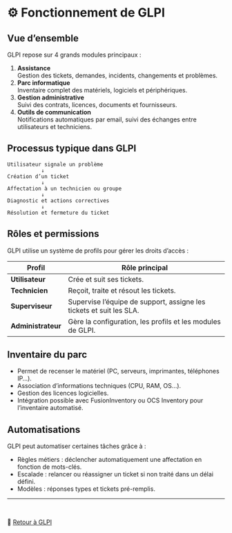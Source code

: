 # ⚙️ Fonctionnement de GLPI


## Vue d’ensemble

GLPI repose sur 4 grands modules principaux :

1. **Assistance**  
   Gestion des tickets, demandes, incidents, changements et problèmes.
2. **Parc informatique**  
   Inventaire complet des matériels, logiciels et périphériques.
3. **Gestion administrative**  
   Suivi des contrats, licences, documents et fournisseurs.
4. **Outils de communication**  
   Notifications automatiques par email, suivi des échanges entre utilisateurs et techniciens.


## Processus typique dans GLPI

```text
Utilisateur signale un problème
           ↓
Création d’un ticket
           ↓
Affectation à un technicien ou groupe
           ↓
Diagnostic et actions correctives
           ↓
Résolution et fermeture du ticket
```


## Rôles et permissions

GLPI utilise un système de profils pour gérer les droits d’accès :

| Profil             | Rôle principal                                                      |
| ------------------ | ------------------------------------------------------------------- |
| **Utilisateur**    | Crée et suit ses tickets.                                           |
| **Technicien**     | Reçoit, traite et résout les tickets.                               |
| **Superviseur**    | Supervise l’équipe de support, assigne les tickets et suit les SLA. |
| **Administrateur** | Gère la configuration, les profils et les modules de GLPI.          |


## Inventaire du parc

- Permet de recenser le matériel (PC, serveurs, imprimantes, téléphones IP…).
- Association d’informations techniques (CPU, RAM, OS…).
- Gestion des licences logicielles.
- Intégration possible avec FusionInventory ou OCS Inventory pour l’inventaire automatisé.


## Automatisations

GLPI peut automatiser certaines tâches grâce à :

- Règles métiers : déclencher automatiquement une affectation en fonction de mots-clés.
- Escalade : relancer ou réassigner un ticket si non traité dans un délai défini.
- Modèles : réponses types et tickets pré-remplis.

---
<br>

📎 [Retour à GLPI](/outils/glpi/glpi)
